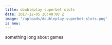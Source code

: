 ```yaml
---
title: doubleplay superbet slots
date: 2017-12-05 20:40:00 Z
image: "/uploads/doubleplay-superbet-slots.png"
is new: 
---
```


something long about games